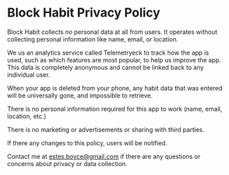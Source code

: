 # Block Habit Privacy Policy

Block Habit collects *no* personal data at all from users. It operates without collecting personal information like name, email, or location.

We us an analytics service called Telemetryeck to track how the app is used, such as which features are most popular, to help us improve the app. This data is completely anonymous and cannot be linked back to any individual user.

When your app is deleted from your phone, any habit data that was entered will be universally gone, and impossible to retrieve.

There is no personal information required for this app to work (name, email, location, etc.)

There is no marketing or advertisements or sharing with third parties.

If there any changes to this policy, users will be notified.

Contact me at estes.boyce@gmail.com if there are any questions or concerns about privacy or data collection.
